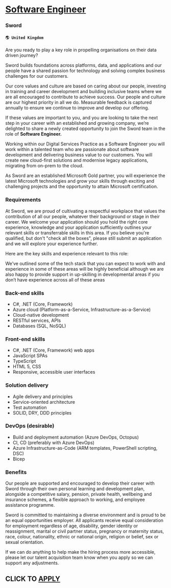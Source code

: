 # [Software Engineer](https://www.remotewlb.com/apply/software-engineer-88338)  
### Sword  
#### `🌎 United Kingdom`  

Are you ready to play a key role in propelling organisations on their data driven journey?

Sword builds foundations across platforms, data, and applications and our people have a shared passion for technology and solving complex business challenges for our customers.

Our core values and culture are based on caring about our people, investing in training and career development and building inclusive teams where we are all encouraged to contribute to achieve success. Our people and culture are our highest priority in all we do. Measurable feedback is captured annually to ensure we continue to improve and develop our offering.

If these values are important to you, and you are looking to take the next step in your career with an established and growing company, we’re delighted to share a newly created opportunity to join the Sword team in the role of **Software Engineer.**

Working within our Digital Services Practice as a Software Engineer you will work within a talented team who are passionate about software development and delivering business value to our customers. You will create new cloud-first solutions and modernise legacy applications, migrating from on-prem to the cloud.

As Sword are an established Microsoft Gold partner, you will experience the latest Microsoft technologies and grow your skills through exciting and challenging projects and the opportunity to attain Microsoft certification.

### Requirements

At Sword, we are proud of cultivating a respectful workplace that values the contribution of all our people, whatever their background or stage in their career. We welcome your application should you hold the right core experience, knowledge and your application sufficiently outlines your relevant skills or transferrable skills in this area. If you believe you're qualified, but don't "check all the boxes", please still submit an application and we will explore your experience further.

Here are the key skills and experience relevant to this role:

We’ve outlined some of the tech stack that you can expect to work with and experience in some of these areas will be highly beneficial although we are also happy to provide support in up-skilling in developmental areas if you don’t have experience across all of these areas

### Back-end skills

  * C#, .NET (Core, Framework)
  * Azure cloud (Platform-as-a-Service, Infrastructure-as-a-Service)
  * Cloud-native development
  * RESTful services, APIs
  * Databases (SQL, NoSQL)

### Front-end skills

  * C#, .NET (Core, Framework) web apps
  * JavaScript SPAs
  * TypeScript
  * HTML 5, CSS
  * Responsive, accessible user interfaces

### Solution delivery

  * Agile delivery and principles
  * Service-oriented architecture
  * Test automation
  * SOLID, DRY, DDD principles

### DevOps (desirable)

  * Build and deployment automation (Azure DevOps, Octopus)
  * CI, CD (preferably with Azure DevOps)
  * Azure Infrastructure-as-Code (ARM templates, PowerShell scripting, DSC)
  * Bicep 

### Benefits

Our people are supported and encouraged to develop their career with Sword through their own personal learning and development plan, alongside a competitive salary, pension, private health, wellbeing and insurance schemes, a flexible approach to working, and employee assistance programme.

Sword is committed to maintaining a diverse environment and is proud to be an equal opportunities employer. All applicants receive equal consideration for employment regardless of age, disability, gender identity or reassignment, marital or civil partner status, pregnancy or maternity status, race, colour, nationality, ethnic or national origin, religion or belief, sex or sexual orientation.

If we can do anything to help make the hiring process more accessible, please let our talent acquisition team know when you apply so we can support any adjustments.

  
## CLICK TO [APPLY](https://www.remotewlb.com/apply/software-engineer-88338)

